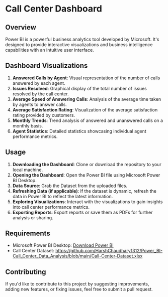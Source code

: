 # Call Center Dashboard

## Overview
Power BI is a powerful business analytics tool developed by Microsoft. It's designed to provide interactive visualizations and business intelligence capabilities with an intuitive user interface.

## Dashboard Visualizations
1. **Answered Calls by Agent**: Visual representation of the number of calls answered by each agent.
2. **Issues Resolved**: Graphical display of the total number of issues resolved by the call center.
3. **Average Speed of Answering Calls**: Analysis of the average time taken by agents to answer calls.
4. **Average Satisfaction Rating**: Visualization of the average satisfaction rating provided by customers.
5. **Monthly Trends**: Trend analysis of answered and unanswered calls on a monthly basis.
6. **Agent Statistics**: Detailed statistics showcasing individual agent performance metrics.

## Usage
1. **Downloading the Dashboard**: Clone or download the repository to your local machine.
2. **Opening the Dashboard**: Open the Power BI file using Microsoft Power BI Desktop.
3. **Data Source**: Grab the Dataset from the uploaded files.
4. **Refreshing Data (if applicable)**: If the dataset is dynamic, refresh the data in Power BI to reflect the latest information.
5. **Exploring Visualizations**: Interact with the visualizations to gain insights into call center performance metrics.
6. **Exporting Reports**: Export reports or save them as PDFs for further analysis or sharing.

## Requirements
- Microsoft Power BI Desktop: [Download Power BI](https://powerbi.microsoft.com/en-us/desktop/)
- Call Center Dataset: https://github.com/HarshChaudhary1312/Power_BI-Call_Center_Data_Analysis/blob/main/Call-Center-Dataset.xlsx

## Contributing
If you'd like to contribute to this project by suggesting improvements, adding new features, or fixing issues, feel free to submit a pull request.

